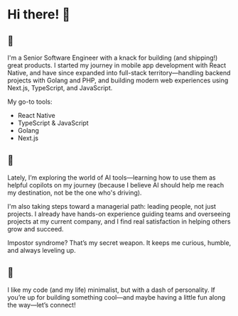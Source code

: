 # Hi there! 👋

## 🔭
I'm a Senior Software Engineer with a knack for building (and shipping!) great products. I started my journey in mobile app development with React Native, and have since expanded into full-stack territory—handling backend projects with Golang and PHP, and building modern web experiences using Next.js, TypeScript, and JavaScript.

My go-to tools:
- React Native
- TypeScript & JavaScript
- Golang
- Next.js

## 🌱
Lately, I’m exploring the world of AI tools—learning how to use them as helpful copilots on my journey (because I believe AI should help me reach my destination, not be the one who's driving).

I'm also taking steps toward a managerial path: leading people, not just projects. I already have hands-on experience guiding teams and overseeing projects at my current company, and I find real satisfaction in helping others grow and succeed.

Impostor syndrome? That’s my secret weapon. It keeps me curious, humble, and always leveling up.

## 👯
I like my code (and my life) minimalist, but with a dash of personality. If you’re up for building something cool—and maybe having a little fun along the way—let’s connect!
<!--
**venxik/venxik** is a ✨ _special_ ✨ repository because its `README.md` (this file) appears on your GitHub profile.

Here are some ideas to get you started:

- 🔭 I’m currently working on ...
- 🌱 I’m currently learning ...
- 👯 I’m looking to collaborate on ...
- 🤔 I’m looking for help with ...
- 💬 Ask me about ...
- 📫 How to reach me: ...
- 😄 Pronouns: ...
- ⚡ Fun fact: ...
-->
